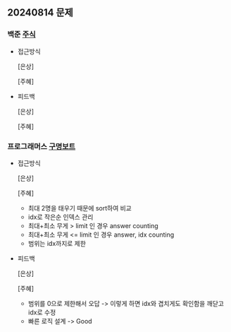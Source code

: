 ## 20240814 문제

### 백준 [주식](https://www.acmicpc.net/problem/11501)

- 접근방식

  [은상]
  
  [주혜]
  
- 피드백

  [은상]
  
  [주혜]

### 프로그래머스 [구명보트](https://school.programmers.co.kr/learn/courses/30/lessons/42885)

- 접근방식

  [은상]

  [주혜]
  - 최대 2명을 태우기 때문에 sort하여 비교
  - idx로 작은순 인덱스 관리
  - 최대+최소 무게 > limit 인 경우 answer counting
  - 최대+최소 무게 <= limit 인 경우 answer, idx counting
  - 범위는 idx까지로 제한
  
  
- 피드백

  [은상]
  
  [주혜]
  - 범위를 0으로 제한해서 오답 -> 이렇게 하면 idx와 겹치게도 확인함을 깨닫고 idx로 수정
  - 빠른 로직 설계 -> Good
